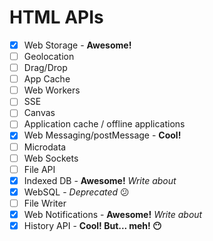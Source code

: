 # HTML APIs

- [X] Web Storage - **Awesome!** 
- [ ] Geolocation
- [ ] Drag/Drop
- [ ] App Cache
- [ ] Web Workers
- [ ] SSE
- [ ] Canvas
- [ ] Application cache / offline applications
- [X] Web Messaging/postMessage - **Cool!**
- [ ] Microdata
- [ ] Web Sockets
- [ ] File API
- [X] Indexed DB - **Awesome!** *Write about*
- [X] WebSQL - *Deprecated* 😕
- [ ] File Writer
- [X] Web Notifications - **Awesome!** *Write about*
- [X] History API - **Cool! But... meh! 😶**